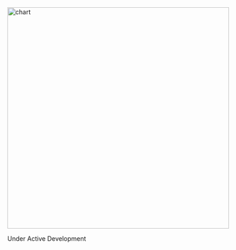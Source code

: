 <img src="https://raw.githubusercontent.com/maxhumber/chart/master/images/logo.png" width="500px" alt="chart">

Under Active Development
